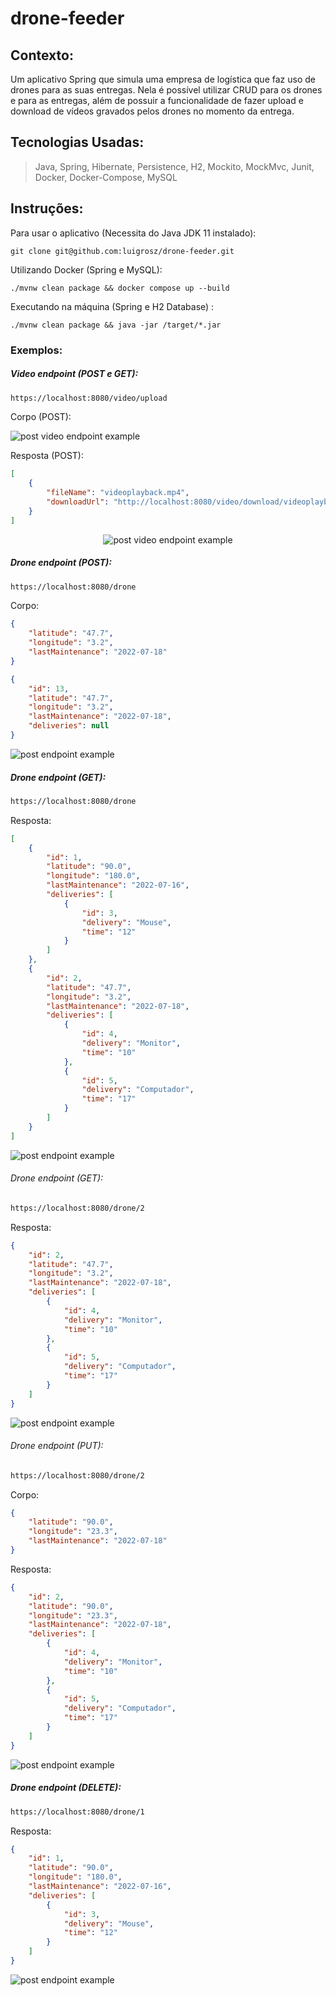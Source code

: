 # drone-feeder

## Contexto:

Um aplicativo Spring que simula uma empresa de logística que faz uso de drones para as suas entregas.
Nela é possível utilizar CRUD para os drones e para as entregas, além de possuir a funcionalidade de fazer upload e download de vídeos gravados pelos drones no momento da entrega.

## Tecnologias Usadas:

>Java, Spring, Hibernate, Persistence, H2, Mockito, MockMvc, Junit, Docker, Docker-Compose, MySQL

## Instruções:
Para usar o aplicativo (Necessita do Java JDK 11 instalado):

```git
git clone git@github.com:luigrosz/drone-feeder.git
```

Utilizando Docker (Spring e MySQL):

```git
./mvnw clean package && docker compose up --build
```

Executando na máquina (Spring e H2 Database) :

```git
./mvnw clean package && java -jar /target/*.jar
```

### Exemplos:

##### Video endpoint (POST e GET):

```html
https://localhost:8080/video/upload
```

Corpo (POST):

![post video endpoint example](./images/video-upload-body.png)

Resposta (POST):

```json
[
    {
        "fileName": "videoplayback.mp4",
        "downloadUrl": "http://localhost:8080/video/download/videoplayback.mp4"
    }
]
```

<div align="center">

![post video endpoint example](./gifs/Peek%202022-07-21%2011-06.gif)

</div>

##### Drone endpoint (POST):

```html
https://localhost:8080/drone
```

Corpo:

```json
{
    "latitude": "47.7",
    "longitude": "3.2",
    "lastMaintenance": "2022-07-18"
}
```

```json
{
    "id": 13,
    "latitude": "47.7",
    "longitude": "3.2",
    "lastMaintenance": "2022-07-18",
    "deliveries": null
}
```

![post endpoint example](./gifs/Post_Drone.gif)

##### Drone endpoint (GET):

```html
https://localhost:8080/drone
```
    
Resposta:

```json
[
    {
        "id": 1,
        "latitude": "90.0",
        "longitude": "180.0",
        "lastMaintenance": "2022-07-16",
        "deliveries": [
            {
                "id": 3,
                "delivery": "Mouse",
                "time": "12"
            }
        ]
    },
    {
        "id": 2,
        "latitude": "47.7",
        "longitude": "3.2",
        "lastMaintenance": "2022-07-18",
        "deliveries": [
            {
                "id": 4,
                "delivery": "Monitor",
                "time": "10"
            },
            {
                "id": 5,
                "delivery": "Computador",
                "time": "17"
            }
        ]
    }
]
```

![post endpoint example](./gifs/Get_Drone.gif)

###### Drone endpoint (GET):

```html
https://localhost:8080/drone/2
```

Resposta:

```json
{
    "id": 2,
    "latitude": "47.7",
    "longitude": "3.2",
    "lastMaintenance": "2022-07-18",
    "deliveries": [
        {
            "id": 4,
            "delivery": "Monitor",
            "time": "10"
        },
        {
            "id": 5,
            "delivery": "Computador",
            "time": "17"
        }
    ]
}
```     

![post endpoint example](./gifs/Find_by_id_Drone.gif)

###### Drone endpoint (PUT):

```html
https://localhost:8080/drone/2
```

Corpo:

```json
{
    "latitude": "90.0",
    "longitude": "23.3",
    "lastMaintenance": "2022-07-18"
}
```

Resposta:

```json
{
    "id": 2,
    "latitude": "90.0",
    "longitude": "23.3",
    "lastMaintenance": "2022-07-18",
    "deliveries": [
        {
            "id": 4,
            "delivery": "Monitor",
            "time": "10"
        },
        {
            "id": 5,
            "delivery": "Computador",
            "time": "17"
        }
    ]
}
```

![post endpoint example](./gifs/Put_Drone.gif)

##### Drone endpoint (DELETE):

```html
https://localhost:8080/drone/1
```

Resposta:

```json
{
    "id": 1,
    "latitude": "90.0",
    "longitude": "180.0",
    "lastMaintenance": "2022-07-16",
    "deliveries": [
        {
            "id": 3,
            "delivery": "Mouse",
            "time": "12"
        }
    ]
}
```

![post endpoint example](./gifs/Delete_Drone.gif)
